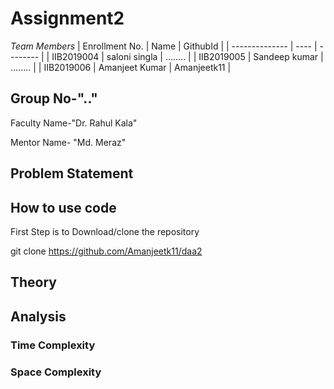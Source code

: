 # Assignment2
*Team Members*
|   Enrollment No.  |   Name   | GithubId |
|   --------------  |   ----   | -------- |
|    IIB2019004  |   saloni singla | ........ |
|    IIB2019005  |   Sandeep kumar | ........ |
|    IIB2019006  |   Amanjeet Kumar | Amanjeetk11 |




## Group No-".."

Faculty Name-"Dr. Rahul Kala"

Mentor Name- "Md. Meraz"



## Problem Statement


## How to use code
First Step is to Download/clone the repository

git clone https://github.com/Amanjeetk11/daa2

## Theory

         
## Analysis
### Time Complexity


### Space Complexity
